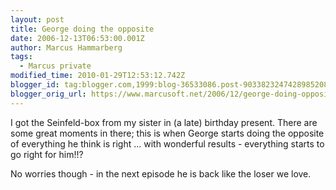 ```yaml
---
layout: post
title: George doing the opposite
date: 2006-12-13T06:53:00.001Z
author: Marcus Hammarberg
tags:
  - Marcus private
modified_time: 2010-01-29T12:53:12.742Z
blogger_id: tag:blogger.com,1999:blog-36533086.post-9033823247428985208
blogger_orig_url: https://www.marcusoft.net/2006/12/george-doing-opposite.html
---
```



I got
the Seinfeld-box from my sister in (a late) birthday present. There are
some great moments in there; this is when George starts doing the
opposite of everything he think is right ... with wonderful results -
everything starts to go right for him!!?

No worries though - in the next episode he is back like the loser we
love.
